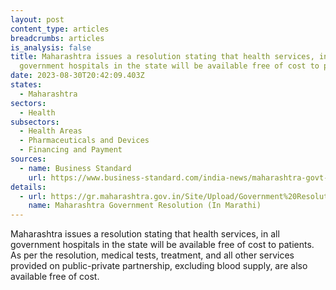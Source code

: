 ```yaml
---
layout: post
content_type: articles
breadcrumbs: articles
is_analysis: false
title: Maharashtra issues a resolution stating that health services, in all
  government hospitals in the state will be available free of cost to patients
date: 2023-08-30T20:42:09.403Z
states:
  - Maharashtra
sectors:
  - Health
subsectors:
  - Health Areas
  - Pharmaceuticals and Devices
  - Financing and Payment
sources:
  - name: Business Standard
    url: https://www.business-standard.com/india-news/maharashtra-govt-issues-order-on-free-of-cost-treatment-at-public-hospitals-123082301130_1.html
details:
  - url: https://gr.maharashtra.gov.in/Site/Upload/Government%20Resolutions/English/202308231324241917.pdf
    name: Maharashtra Government Resolution (In Marathi)
---
```

Maharashtra issues a resolution stating that health services, in all government hospitals in the state will be available free of cost to patients. As per the resolution, medical tests, treatment, and all other services provided on public-private partnership, excluding blood supply, are also available free of cost.